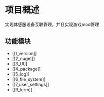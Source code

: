 # 项目概述

实现体感服设备互联管理，并且实现游戏mod管理

## 功能模块

- [[1_version]]
- [[2_nuget]]
- [[3_UI]]
- [[4_package]]
- [[5_log]]
- [[6_file_system]]
- [[7_user_settings]]
- [[9_term]]
